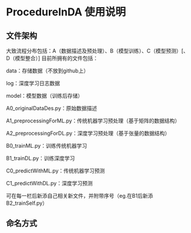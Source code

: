 # ProcedureInDA 使用说明

## 文件架构
大致流程分布包括：A（数据描述及预处理）、B（模型训练）、C（模型预测）[、D（模型整合）]
目前所拥有的文件包括：

data：存储数据（不放到github上）

log：深度学习日志数据

model：模型数据（训练后存储）

A0_originalDataDes.py：原始数据描述

A1_preprocessingForML.py：传统机器学习预处理（基于矩阵的数据结构）

A2_preprocessingForDL.py：深度学习预处理（基于张量的数据结构）

B0_trainML.py：训练传统机器学习

B1_trainDL.py：训练深度学习

C0_predictWithML.py：传统机器学习预测

C1_predictWithDL.py：深度学习预测	

可在每一栏后新添自己相关新文件，并附带序号（eg.在B1后新添B2_trainSelf.py）

## 命名方式
